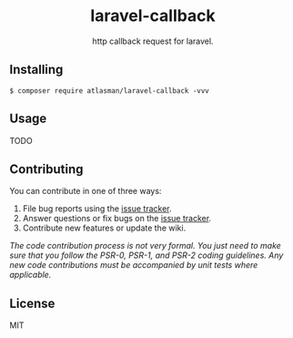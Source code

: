 <h1 align="center"> laravel-callback </h1>

<p align="center"> http callback request for laravel.</p>


## Installing

```shell
$ composer require atlasman/laravel-callback -vvv
```

## Usage

TODO

## Contributing

You can contribute in one of three ways:

1. File bug reports using the [issue tracker](https://github.com/atlasman/laravel-callback/issues).
2. Answer questions or fix bugs on the [issue tracker](https://github.com/atlasman/laravel-callback/issues).
3. Contribute new features or update the wiki.

_The code contribution process is not very formal. You just need to make sure that you follow the PSR-0, PSR-1, and PSR-2 coding guidelines. Any new code contributions must be accompanied by unit tests where applicable._

## License

MIT